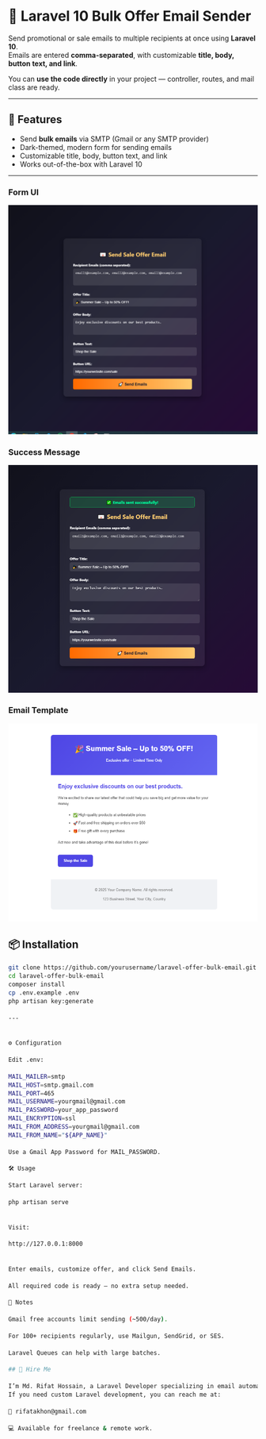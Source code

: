 # 📧 Laravel 10 Bulk Offer Email Sender

Send promotional or sale emails to multiple recipients at once using **Laravel 10**.  
Emails are entered **comma-separated**, with customizable **title, body, button text, and link**.

You can **use the code directly** in your project — controller, routes, and mail class are ready.

---

## 🚀 Features

- Send **bulk emails** via SMTP (Gmail or any SMTP provider)  
- Dark-themed, modern form for sending emails  
- Customizable title, body, button text, and link  
- Works out-of-the-box with Laravel 10  

---
### Form UI
![Form Screenshot](screenshots/form.png)

### Success Message
![Success Screenshot](screenshots/success.png)

### Email Template
![Email Screenshot](screenshots/Email_template.PNG)

## 📦 Installation

```bash
git clone https://github.com/yourusername/laravel-offer-bulk-email.git
cd laravel-offer-bulk-email
composer install
cp .env.example .env
php artisan key:generate

---


⚙️ Configuration

Edit .env:

MAIL_MAILER=smtp
MAIL_HOST=smtp.gmail.com
MAIL_PORT=465
MAIL_USERNAME=yourgmail@gmail.com
MAIL_PASSWORD=your_app_password
MAIL_ENCRYPTION=ssl
MAIL_FROM_ADDRESS=yourgmail@gmail.com
MAIL_FROM_NAME="${APP_NAME}"

Use a Gmail App Password for MAIL_PASSWORD.

🛠 Usage

Start Laravel server:

php artisan serve


Visit:

http://127.0.0.1:8000


Enter emails, customize offer, and click Send Emails.

All required code is ready — no extra setup needed.

🏃 Notes

Gmail free accounts limit sending (~500/day).

For 100+ recipients regularly, use Mailgun, SendGrid, or SES.

Laravel Queues can help with large batches.

## 💼 Hire Me

I’m Md. Rifat Hossain, a Laravel Developer specializing in email automation, web applications, and business software.
If you need custom Laravel development, you can reach me at:

📧 rifatakhon@gmail.com

💻 Available for freelance & remote work.